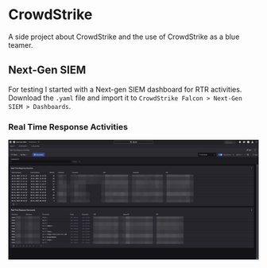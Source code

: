 # CrowdStrike

A side project about CrowdStrike and the use of CrowdStrike as a blue teamer.

## Next-Gen SIEM

For testing I started with a Next-gen SIEM dashboard for RTR activities. Download the `.yaml` file and import it to `CrowdStrike Falcon > Next-Gen SIEM > Dashboards`.

### Real Time Response Activities

![Real Time Response Activities Dashboard](assets\real_time_response_activities_dashboard.png)